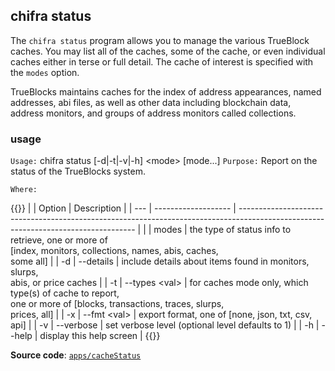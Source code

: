 ## chifra status

The `chifra status` program allows you to manage the various TrueBlock caches. You may list all of the caches, some of the cache, or even individual caches either in terse or full detail. The cache of interest is specified with the `modes` option.

TrueBlocks maintains caches for the index of address appearances, named addresses, abi files, as well as other data including blockchain data, address monitors, and groups of address monitors called collections.

### usage

`Usage:`    chifra status [-d|-t|-v|-h] &lt;mode&gt; [mode...]
`Purpose:`  Report on the status of the TrueBlocks system.

`Where:`

{{<td>}}
|     | Option              | Description                                                                                                                        |
| --- | ------------------- | ---------------------------------------------------------------------------------------------------------------------------------- |
|     | modes               | the type of status info to retrieve, one or more of<br/>[index, monitors, collections, names, abis, caches,<br/>some all]          |
| -d  | --details           | include details about items found in monitors, slurps,<br/>abis, or price caches                                                   |
| -t  | --types &lt;val&gt; | for caches mode only, which type(s) of cache to report,<br/>one or more of [blocks, transactions, traces, slurps,<br/>prices, all] |
| -x  | --fmt &lt;val&gt;   | export format, one of [none, json, txt, csv, api]                                                                                  |
| -v  | --verbose           | set verbose level (optional level defaults to 1)                                                                                   |
| -h  | --help              | display this help screen                                                                                                           |
{{</td>}}

**Source code**: [`apps/cacheStatus`](https://github.com/TrueBlocks/trueblocks-core/tree/master/src/apps/cacheStatus)

